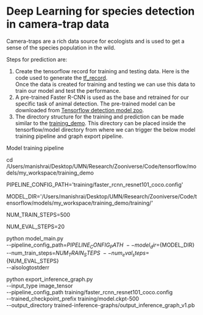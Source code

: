 # Deep Learning for species detection in camera-trap data

Camera-traps are a rich data source for ecologists and is used to get a sense of the species population in the wild.

Steps for prediction are:
1. Create the tensorflow record for training and testing data. Here is the code used to generate the [tf_record](https://github.com/Manish-rai21bit/camera-trap-detection/blob/master/Data_Model.ipynb). <br>
Once the data is created for training and testing we can use this data to train our model and test the performance.<br>
2. A pre-trained Faster R-CNN is used as the base and retrained for our specific task of animal detection. The pre-trained model can be downloaded from [Tensorflow detection model zoo](https://github.com/tensorflow/models/blob/master/research/object_detection/g3doc/detection_model_zoo.md). <br>
3. The directory structure for the training and prediction can be made similar to the [training_demo](https://github.com/Manish-rai21bit/camera-trap-detection/tree/master/training_demo). This directory can be placed inside the tensorflow/model directory from where we can trigger the below model training pipeline and graph export pipeline.

Model training pipeline

cd /Users/manishrai/Desktop/UMN/Research/Zooniverse/Code/tensorflow/models/my_workspace/training_demo

PIPELINE_CONFIG_PATH='training/faster_rcnn_resnet101_coco.config'

MODEL_DIR='/Users/manishrai/Desktop/UMN/Research/Zooniverse/Code/tensorflow/models/my_workspace/training_demo/training/'

NUM_TRAIN_STEPS=500

NUM_EVAL_STEPS=20

python model_main.py \
    --pipeline_config_path=${PIPELINE_CONFIG_PATH}  \
    --model_dir=${MODEL_DIR} \
    --num_train_steps=${NUM_TRAIN_STEPS} \
    --num_eval_steps=${NUM_EVAL_STEPS} \
    --alsologtostderr


python export_inference_graph.py \
    --input_type image_tensor \
    --pipeline_config_path training/faster_rcnn_resnet101_coco.config \
    --trained_checkpoint_prefix training/model.ckpt-500 \
    --output_directory trained-inference-graphs/output_inference_graph_v1.pb

